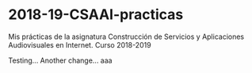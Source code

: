 # 2018-19-CSAAI-practicas
Mis prácticas de la asignatura Construcción de Servicios y Aplicaciones Audiovisuales en Internet. Curso 2018-2019

Testing... Another change...
aaa
